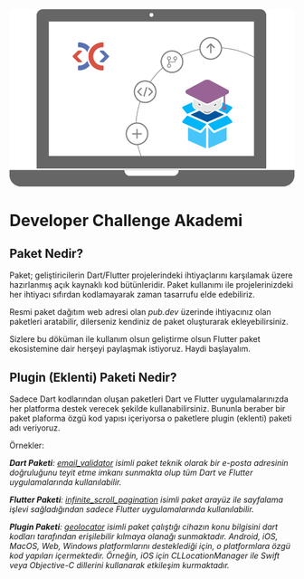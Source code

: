 ![logo](_media/cover.png ':size=450')

# Developer Challenge Akademi

## Paket Nedir?

Paket; geliştiricilerin Dart/Flutter projelerindeki ihtiyaçlarını karşılamak üzere hazırlanmış açık kaynaklı kod bütünleridir. Paket kullanımı ile projelerinizdeki her ihtiyacı sıfırdan kodlamayarak zaman tasarrufu elde edebiliriz.

Resmi paket dağıtım web adresi olan *pub.dev* üzerinde ihtiyacınız olan paketleri aratabilir, dilerseniz kendiniz de paket oluşturarak ekleyebilirsiniz.

Sizlere bu döküman ile kullanım olsun geliştirme olsun Flutter paket ekosistemine dair herşeyi paylaşmak istiyoruz.
Haydi başlayalım.

## Plugin (Eklenti) Paketi Nedir?

Sadece Dart kodlarından oluşan paketleri Dart ve Flutter uygulamalarınızda her platforma destek verecek şekilde kullanabilirsiniz. Bununla beraber bir paket plaforma özgü kod yapısı içeriyorsa o paketlere plugin (eklenti) paketi adı veriyoruz. 

Örnekler:

_**Dart Paketi**: [email_validator](https://pub.dev/packages/email_validator) isimli paket teknik olarak bir e-posta adresinin doğruluğunu teyit etme imkanı sunmakta olup tüm Dart ve Flutter uygulamalarında kullanılabilir._

_**Flutter Paketi**: [infinite_scroll_pagination](https://pub.dev/packages/infinite_scroll_pagination) isimli paket arayüz ile sayfalama işlevi sağladığından sadece Flutter uygulamalarında kullanılabilir._

_**Plugin Paketi**: [geolocator](https://pub.dev/packages/geolocator) isimli paket çalıştığı cihazın konu bilgisini dart kodları tarafından erişilebilir kılmaya olanağı sunmaktadır. Android, iOS, MacOS, Web, Windows platformlarını desteklediği için, o platformlara özgü kod yapıları içermektedir. Örneğin, iOS için CLLocationManager ile Swift veya Objective-C dillerini kullanarak etkileşim kurmaktadır._
